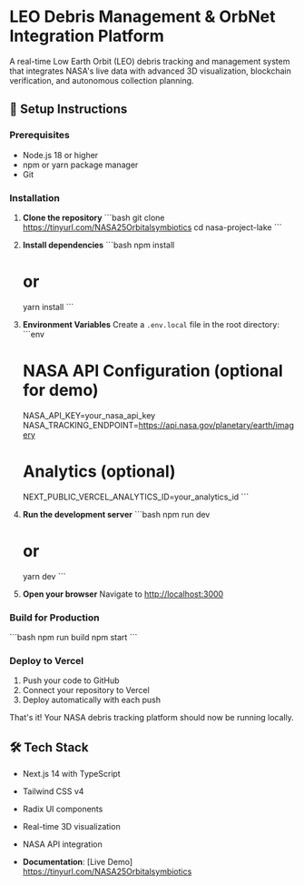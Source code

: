 # LEO Debris Management & OrbNet Integration Platform

A real-time Low Earth Orbit (LEO) debris tracking and management system that integrates NASA's live data with advanced 3D visualization, blockchain verification, and autonomous collection planning.

## 🚀 Setup Instructions

### Prerequisites
- Node.js 18 or higher
- npm or yarn package manager
- Git

### Installation

1. **Clone the repository**
   \`\`\`bash
   git clone https://tinyurl.com/NASA25Orbitalsymbiotics
   cd nasa-project-lake
   \`\`\`

2. **Install dependencies**
   \`\`\`bash
   npm install
   # or
   yarn install
   \`\`\`

3. **Environment Variables**
   Create a `.env.local` file in the root directory:
   \`\`\`env
   # NASA API Configuration (optional for demo)
   NASA_API_KEY=your_nasa_api_key
   NASA_TRACKING_ENDPOINT=https://api.nasa.gov/planetary/earth/imagery
   
   # Analytics (optional)
   NEXT_PUBLIC_VERCEL_ANALYTICS_ID=your_analytics_id
   \`\`\`

4. **Run the development server**
   \`\`\`bash
   npm run dev
   # or
   yarn dev
   \`\`\`

5. **Open your browser**
   Navigate to [http://localhost:3000](http://localhost:3000)

### Build for Production

\`\`\`bash
npm run build
npm start
\`\`\`

### Deploy to Vercel

1. Push your code to GitHub
2. Connect your repository to Vercel
3. Deploy automatically with each push

That's it! Your NASA debris tracking platform should now be running locally.

## 🛠️ Tech Stack

- Next.js 14 with TypeScript
- Tailwind CSS v4
- Radix UI components
- Real-time 3D visualization
- NASA API integration

- **Documentation**: [Live Demo] https://tinyurl.com/NASA25Orbitalsymbiotics
